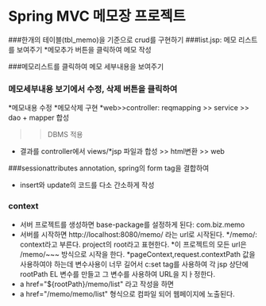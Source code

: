 # Spring MVC 메모장 프로젝트

###한개의 테이블(tbl_memo)을 기준으로 crud를 구현하기
###list.jsp: 메모 리스트를 보여주기
*메모추가 버튼을 클릭하여 메모 작성

###메모리스트를 클릭하여 메모 세부내용을 보여주기
### 메모세부내용 보기에서 수정, 삭제 버튼을 클릭하여
*메모내용 수정
*메모삭제 구현
*web>>controller: reqmapping >> service >> dao + mapper 합성
  >> DBMS 적용
* 결과를 controller에서 views/*jsp 파일과 합성 >> html변환 >> web

###sessionattributes annotation, spring의 form tag을 결합하여
* insert와 update의 코드를 다소 간소하게 작성

### context 
* 서버 프로젝트를 생성하면 base-package를 설정하게 된다: com.biz.memo
* 서버를 시작하면 http://localhost:8080/memo/ 라는 url로 시작된다.
*/memo/: context라고 부른다. project의 root라고 표현한다.
*이 프로젝트의 모든 url은 /memo/~~~ 방식으로 시작을 한다.
*pageContext,request.contextPath 값을 사용하여야 하는데 변수사용이 너무 길어서
c:set tag를 사용하여 각 jsp 상단에 rootPath EL 변수를 만들고 그 변수를 사용하여
URL을 지ㅏ정한다.
* a href="${rootPath}/memo/list" 라고 작성을 하면
* a href="/memo/memo/list" 형식으로 컴파일 되어 웹페이지에 노출된다.
